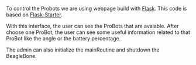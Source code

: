 To control the Probots  we are using webpage build with [Flask](http://flask.pocoo.org/). This code is based on [Flask-Starter](https://github.com/samgclarke/flask-starter).

With this interface, the user can see the ProBots that are avaiable. After choose one ProBot, the user can see some useful information related to that ProBot like the angle or the battery percentage.

The admin can also initialize the mainRoutine and shutdown the BeagleBone.


